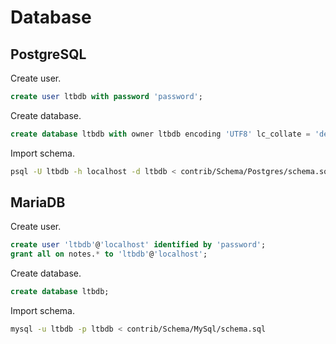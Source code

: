 # Database

## PostgreSQL

Create user.

```sql
create user ltbdb with password 'password';
```

Create database.

```sql
create database ltbdb with owner ltbdb encoding 'UTF8' lc_collate = 'de_DE.UTF-8' lc_ctype = 'de_DE.UTF-8' template template0;
```

Import schema.

```sh
psql -U ltbdb -h localhost -d ltbdb < contrib/Schema/Postgres/schema.sql 
```

## MariaDB

Create user.

```sql
create user 'ltbdb'@'localhost' identified by 'password';
grant all on notes.* to 'ltbdb'@'localhost';
```

Create database.

```sql
create database ltbdb;
```

Import schema.

```sh
mysql -u ltbdb -p ltbdb < contrib/Schema/MySql/schema.sql
```
